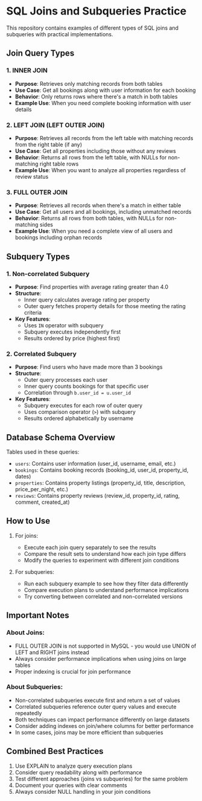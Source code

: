 # SQL Joins and Subqueries Practice

This repository contains examples of different types of SQL joins and subqueries with practical implementations.

## Join Query Types

### 1. INNER JOIN
- **Purpose**: Retrieves only matching records from both tables
- **Use Case**: Get all bookings along with user information for each booking
- **Behavior**: Only returns rows where there's a match in both tables
- **Example Use**: When you need complete booking information with user details

### 2. LEFT JOIN (LEFT OUTER JOIN)
- **Purpose**: Retrieves all records from the left table with matching records from the right table (if any)
- **Use Case**: Get all properties including those without any reviews
- **Behavior**: Returns all rows from the left table, with NULLs for non-matching right table rows
- **Example Use**: When you want to analyze all properties regardless of review status

### 3. FULL OUTER JOIN
- **Purpose**: Retrieves all records when there's a match in either table
- **Use Case**: Get all users and all bookings, including unmatched records
- **Behavior**: Returns all rows from both tables, with NULLs for non-matching sides
- **Example Use**: When you need a complete view of all users and bookings including orphan records

## Subquery Types

### 1. Non-correlated Subquery
- **Purpose**: Find properties with average rating greater than 4.0
- **Structure**:
  - Inner query calculates average rating per property
  - Outer query fetches property details for those meeting the rating criteria
- **Key Features**:
  - Uses `IN` operator with subquery
  - Subquery executes independently first
  - Results ordered by price (highest first)

### 2. Correlated Subquery
- **Purpose**: Find users who have made more than 3 bookings
- **Structure**:
  - Outer query processes each user
  - Inner query counts bookings for that specific user
  - Correlation through `b.user_id = u.user_id`
- **Key Features**:
  - Subquery executes for each row of outer query
  - Uses comparison operator (`>`) with subquery
  - Results ordered alphabetically by username

## Database Schema Overview

Tables used in these queries:
- `users`: Contains user information (user_id, username, email, etc.)
- `bookings`: Contains booking records (booking_id, user_id, property_id, dates)
- `properties`: Contains property listings (property_id, title, description, price_per_night, etc.)
- `reviews`: Contains property reviews (review_id, property_id, rating, comment, created_at)

## How to Use

1. For joins:
   - Execute each join query separately to see the results
   - Compare the result sets to understand how each join type differs
   - Modify the queries to experiment with different join conditions

2. For subqueries:
   - Run each subquery example to see how they filter data differently
   - Compare execution plans to understand performance implications
   - Try converting between correlated and non-correlated versions

## Important Notes

### About Joins:
- FULL OUTER JOIN is not supported in MySQL - you would use UNION of LEFT and RIGHT joins instead
- Always consider performance implications when using joins on large tables
- Proper indexing is crucial for join performance

### About Subqueries:
- Non-correlated subqueries execute first and return a set of values
- Correlated subqueries reference outer query values and execute repeatedly
- Both techniques can impact performance differently on large datasets
- Consider adding indexes on join/where columns for better performance
- In some cases, joins may be more efficient than subqueries

## Combined Best Practices

1. Use EXPLAIN to analyze query execution plans
2. Consider query readability along with performance
3. Test different approaches (joins vs subqueries) for the same problem
4. Document your queries with clear comments
5. Always consider NULL handling in your join conditions
